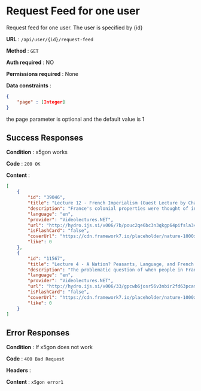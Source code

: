 # Request Feed for one user

Request feed for one user. The user is specified by {id}

**URL** : `/api/user/{id}/request-feed`

**Method** : `GET`

**Auth required** : NO

**Permissions required** : None

**Data constraints** : 
```json
{
    "page" : [Integer]
}
```

the page parameter is optional and the default value is 1



## Success Responses

**Condition** : x5gon works

**Code** : `200 OK`

**Content** : 
```json
[
    {
        "id": "39046",
        "title": "Lecture 12 - French Imperialism (Guest Lecture by Charles Keith)",
        "description": "France's colonial properties were thought of in the latter half of the nineteenth century as consolation for the bitter loss of Alsace and Lorraine to Germany. As civilian administrators came to replace military personnel in the colonies, and as more and more French settlers arrived, empire and colonialism came to play an important function in France's cultural self-presentation. World War I heralded the eventual decline of the French empire, a decline realized at the hands of the colonized subjects themselves.",
        "language": "en",
        "provider": "Videolectures.NET",
        "url": "http://hydro.ijs.si/v006/7b/pouc2qe6bc3n3qkgp64pifsla34nrohl.mov",
        "isFlashCard": "false",
        "coverUrl": "https://cdn.framework7.io/placeholder/nature-1000x600-5.jpg",
        "like": 0
    },
    {
        "id": "11567",
        "title": "Lecture 4 - A Nation? Peasants, Language, and French Identity",
        "description": "The problematic question of when people in France began to consider themselves part of a French nation, with a specifically French national identity, has often been explained in terms of the modernizing progress of the French language at the expense of regional dialects. In fact, the development of French identity in rural France can be seen to have taken place alongside a continued tradition of local cultural practices, particularly in the form of patois. French identity must be understood in terms of the relationship between the official discourse of the metropolitan center and the unique practices of the country's regions, rather than in terms of the unambiguous triumph of the former over the latter.",
        "language": "en",
        "provider": "Videolectures.NET",
        "url": "http://hydro.ijs.si/v006/33/gpcwb6josr56v3nbir2fd63pcam2lexz.mov",
        "isFlashCard": "false",
        "coverUrl": "https://cdn.framework7.io/placeholder/nature-1000x600-6.jpg",
        "like": 0
    }
]
```

## Error Responses

**Condition** : If x5gon does not work

**Code** : `400 Bad Request`

**Headers** : 

**Content** : `x5gon error1`